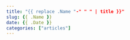 ```yaml
---
title: "{{ replace .Name "-" " " | title }}"
slug: {{ .Name }}
date: {{ .Date }}
categories: ["articles"]
---
```


